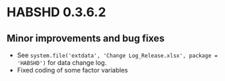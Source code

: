 # HABSHD 0.3.6.2

## Minor improvements and bug fixes

* See `system.file('extdata', 'Change Log_Release.xlsx', package = 'HABSHD')` for data change log.
* Fixed coding of some factor variables